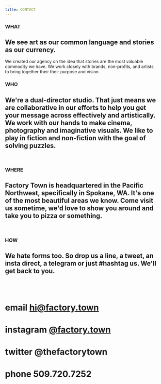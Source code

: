 ```yaml
---
title: CONTACT
---
```


### WHAT

## We see art as our common language and stories as our currency. 

We created our agency on the idea that stories are the most valuable commodity we have. We work closely with brands, non-profits, and artists to bring together their their purpose and vision. 
<BR>

### WHO

## We're a dual-director studio. That just means we are collaborative in our efforts to help you get your message across effectively and artistically. We work with our hands to make cinema, photography and imaginative visuals. We like to play in fiction and non-fiction with the goal of solving puzzles.
<BR>

### WHERE

## Factory Town is headquartered in the Pacific Northwest, specifically in Spokane, WA. It's one of the most beautiful areas we know. Come visit us sometime, we'd love to show you around and take you to pizza or something.
<BR>

### HOW

## We hate forms too. So drop us a line, a tweet, an insta direct, a telegram or just #hashtag us. We'll get back to you.
<BR>
<BR>

# email <a href="mailto:hi@factory.town?subject=There's something we want to say..." target="_top">hi@factory.town</a>

# instagram [@factory.town](http://instagram.com/factory.town)

# twitter @thefactorytown

# phone 509.720.7252